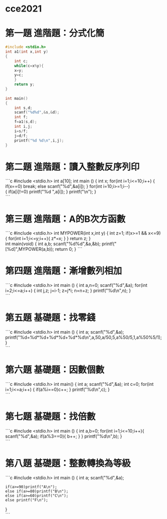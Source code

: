 # cce2021
# 第一題 進階題：分式化簡
```c
#include <stdio.h>
int a1(int x,int y)
{
	int c;
	while(c=x%y){
	x=y;
	y=c;
	}
	return y;
}
	
int main()
{
	int s,d;
	scanf("%d%d",&s,&d);
	int f;
	f=a1(s,d);
	int i,j;
	i=s/f;
	j=d/f;
	printf("%d %d\n",i,j);
}	

```
# 第二題 進階題：讀入整數反序列印
ˋˋˋc
#include <stdio.h>
int a[10];
int main ()
{
	int x;
	for(int i=1;i<=10;i++)
	{
		if(x==0)
		break;
		else scanf("%d",&a[i]);
	}
	for(int i=10;i>=1;i--)	
	{
		if(a[i]!=0)
		printf("%d ",a[i]);
	}
	printf("\n");
}		
ˋˋˋ
# 第三題 進階題：A的B次方函數
ˋˋˋc
#include <stdio.h>
int MYPOWER(int x,int y)
{
	int z=1;
	if(x>=1 && x<=9)
	{
		for(int i=1;i<=y;i++){
		z*=x;
		}
	}
	return z;
}		
int main(void)
{
	int a,b;
	scanf("%d%d",&a,&b);
	printf("[%d]",MYPOWER(a,b));
	return 0;
}
ˋˋˋ
# 第四題 進階題：漸增數列相加 
ˋˋˋc
#include <stdio.h>
int main ()
{
	int a,n=0;
	scanf("%d",&a);
	for(int i=2;i<=a;i++)
	{
		int j,z;
		j=i-1;
		z=j*i;
		n=n+z;
	}
	printf("%d\n",n);
}	
ˋˋˋ
# 第五題 基礎題：找零錢 
ˋˋˋc
#include <stdio.h>
int main ()
{
	int a;
	scanf("%d",&a);
	printf("%d=%d*%d+%d*%d+%d*%d\n",a,50,a/50,5,a%50/5,1,a%50%5/1);
}	
ˋˋˋ
# 第六題 基礎題：因數個數
ˋˋˋc
#include <stdio.h>
int main()
{
	int a;
	scanf("%d",&a);
	int c=0;
	for(int i=1;i<=a;i++)
	{
		if(a%i==0)c++;
	}
	printf("%d\n",c);
}	
ˋˋˋ
# 第七題 基礎題：找倍數 
ˋˋˋc
#include <stdio.h>
int main ()
{
	int a,b=0;
	for(int i=1;i<=10;i++){
		scanf("%d",&a);
		if(a%3==0){
			b++;
		}
	}
	printf("%d\n",b);
}	
ˋˋˋ
# 第八題 基礎題：整數轉換為等級
ˋˋˋc
#include <stdio.h>
int main ()
{
	int a;
	scanf("%d",&a);
	
	if(a>=90)printf("A\n");
	else if(a>=80)printf("B\n");
	else if(a>=60)printf("C\n");
	else printf("F\n");
}	
ˋˋˋ




	






